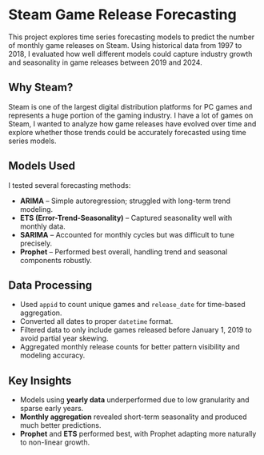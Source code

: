 # Steam Game Release Forecasting

This project explores time series forecasting models to predict the number of monthly game releases on Steam. Using historical data from 1997 to 2018, I evaluated how well different models could capture industry growth and seasonality in game releases between 2019 and 2024.

## Why Steam?

Steam is one of the largest digital distribution platforms for PC games and represents a huge portion of the gaming industry. I have a lot of games on Steam, I wanted to analyze how game releases have evolved over time and explore whether those trends could be accurately forecasted using time series models.

## Models Used

I tested several forecasting methods:

- **ARIMA** – Simple autoregression; struggled with long-term trend modeling.
- **ETS (Error-Trend-Seasonality)** – Captured seasonality well with monthly data.
- **SARIMA** – Accounted for monthly cycles but was difficult to tune precisely.
- **Prophet** – Performed best overall, handling trend and seasonal components robustly.

## Data Processing

- Used `appid` to count unique games and `release_date` for time-based aggregation.
- Converted all dates to proper `datetime` format.
- Filtered data to only include games released before January 1, 2019 to avoid partial year skewing.
- Aggregated monthly release counts for better pattern visibility and modeling accuracy.

## Key Insights

- Models using **yearly data** underperformed due to low granularity and sparse early years.
- **Monthly aggregation** revealed short-term seasonality and produced much better predictions.
- **Prophet** and **ETS** performed best, with Prophet adapting more naturally to non-linear growth.
